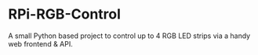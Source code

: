 RPi-RGB-Control
===============

A small Python based project to control up to 4 RGB LED strips via a handy web frontend &amp; API.
